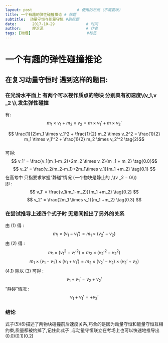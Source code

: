 ```yaml
---
layout: post                    # 使用的布局（不需要改）
title: 一个有趣的弹性碰撞推论 # 标题 
subtitle:  动量守恒与能量守恒 #副标题
date:       2017-10-29              # 时间
author:     廖洽源                   # 作者
tags: [物理]                         #标签
---
```


# 一个有趣的弹性碰撞推论  
## 在复习动量守恒时 遇到这样的题目:  
### 在光滑水平面上 有两个可以视作质点的物块 分别具有初速度\\(v_1,v _2 \\),发生弹性碰撞  
有:  
$$m_1 \times v_1 + m_2 \times v_2 = m\times v_1 \tag{1}' + m\times v_2'$$

$$ \frac{1}{2}m_1 \times v_1^2 + \frac{1}{2} m_2 \times v_2^2 = \frac{1}{2} m_1 \times v_1'^2 + \frac{1}{2} m_2 \times v_2'^2 \tag{2}$$  
可得:
$$ v_1' = \frac{v_1(m_1-m_2)+2m_2 \times v_2}{m _1 + m_2} \tag{0.0}$$
$$ v_2' = \frac{v_2(m_2-m_1)+2m_1\times v_1}{m_1 +m_2} \tag{0.1} $$
在高考中 只指要求掌握“静碰”情况 (一个物块是静止的 ,\\(v _2 = 0\\))   
即 :
$$ v_1' = \frac{v_1(m_1-m_2)}{m_1 +m_2} \tag{0.2} $$
$$ v_2' = \frac{2m_1 \times v_1}{m_1 +m_2} \tag{0.3} $$  
### 在尝试推导上述四个式子时 无意间推出了另外的关系
由 (1) 得 :  
$$ m_1 \times (v_1 - v_1') = m_1 \times (v_2' - v_2) \tag{3} $$
由 (2) 得 :
$$ m_1 \times (v_1^2 - v_1'^2) =m_2 \times (v_2'^2-v_2^2) \tag{4.0} $$
$$ m_1 \times(v_1 - v_1') \times (v_1 + v_1') = m_2 \times(v_2' - v_2) \times (v_2' + v_2) \tag{4.1} $$
(4.1) 除以 (3) 可得 : 
$$ v_1 + v_1' = v_2 +v_2' \tag{5} $$
“静碰”情况 :
$$ v_1 + v_1' = + v_2' \tag{6} $$  
### 结论
式子(5)(6)描述了两物块碰撞前后速度关系,巧合的是因为动量守恒和能量守恒互相约束,质量都被约掉了,记住此式子 ,与动量守恒联立在考场上也可以快速地推导出(0.0)(0.1)(0.2)  